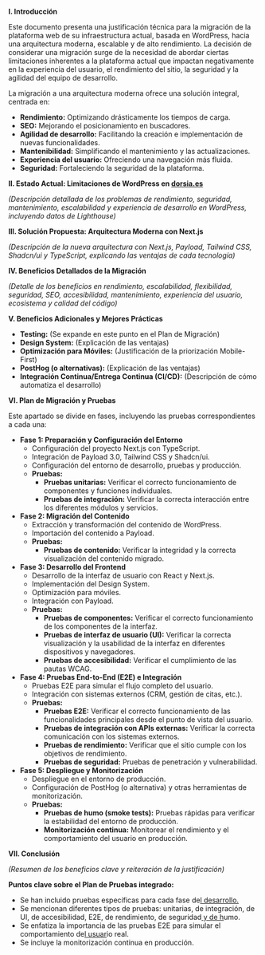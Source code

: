 **I. Introducción**

Este documento presenta una justificación técnica para la migración de la plataforma web de  su infraestructura actual, basada en WordPress, hacia una arquitectura moderna, escalable y de alto rendimiento. La decisión de considerar una migración surge de la necesidad de abordar ciertas limitaciones inherentes a la plataforma actual que impactan negativamente en la experiencia del usuario, el rendimiento del sitio, la seguridad y la agilidad del equipo de desarrollo.

La migración a una arquitectura moderna ofrece una solución integral, centrada en:

- **Rendimiento:** Optimizando drásticamente los tiempos de carga.
- **SEO:** Mejorando el posicionamiento en buscadores.
- **Agilidad de desarrollo:** Facilitando la creación e implementación de nuevas funcionalidades.
- **Mantenibilidad:** Simplificando el mantenimiento y las actualizaciones.
- **Experiencia del usuario:** Ofreciendo una navegación más fluida.
- **Seguridad:** Fortaleciendo la seguridad de la plataforma.

**II. Estado Actual: Limitaciones de WordPress en [dorsia.es](http://dorsia.es)**

*(Descripción detallada de los problemas de rendimiento, seguridad, mantenimiento, escalabilidad y experiencia de desarrollo en WordPress, incluyendo datos de Lighthouse)*

**III. Solución Propuesta: Arquitectura Moderna con Next.js**

*(Descripción de la nueva arquitectura con Next.js, Payload, Tailwind CSS, Shadcn/ui y TypeScript, explicando las ventajas de cada tecnología)*

**IV. Beneficios Detallados de la Migración**

*(Detalle de los beneficios en rendimiento, escalabilidad, flexibilidad, seguridad, SEO, accesibilidad, mantenimiento, experiencia del usuario, ecosistema y calidad del código)*

**V. Beneficios Adicionales y Mejores Prácticas**

- **Testing:** (Se expande en este punto en el Plan de Migración)
- **Design System:** (Explicación de las ventajas)
- **Optimización para Móviles:** (Justificación de la priorización Mobile-First)
- **PostHog (o alternativas):** (Explicación de las ventajas)
- **Integración Continua/Entrega Continua (CI/CD):** (Descripción de cómo automatiza el desarrollo)

**VI. Plan de Migración y Pruebas**

Este apartado se divide en fases, incluyendo las pruebas correspondientes a cada una:

- **Fase 1: Preparación y Configuración del Entorno**
  - Configuración del proyecto Next.js con TypeScript.
  - Integración de Payload 3.0, Tailwind CSS y Shadcn/ui.
  - Configuración del entorno de desarrollo, pruebas y producción.
  - **Pruebas:**
    - **Pruebas unitarias:** Verificar el correcto funcionamiento de componentes y funciones individuales.
    - **Pruebas de integración:** Verificar la correcta interacción entre los diferentes módulos y servicios.
- **Fase 2: Migración del Contenido**
  - Extracción y transformación del contenido de WordPress.
  - Importación del contenido a Payload.
  - **Pruebas:**
    - **Pruebas de contenido:** Verificar la integridad y la correcta visualización del contenido migrado.
- **Fase 3: Desarrollo del Frontend**
  - Desarrollo de la interfaz de usuario con React y Next.js.
  - Implementación del Design System.
  - Optimización para móviles.
  - Integración con Payload.
  - **Pruebas:**
    - **Pruebas de componentes:** Verificar el correcto funcionamiento de los componentes de la interfaz.
    - **Pruebas de interfaz de usuario (UI):** Verificar la correcta visualización y la usabilidad de la interfaz en diferentes dispositivos y navegadores.
    - **Pruebas de accesibilidad:** Verificar el cumplimiento de las pautas WCAG.
- **Fase 4: Pruebas End-to-End (E2E) e Integración**
  - Pruebas E2E para simular el flujo completo del usuario.
  - Integración con sistemas externos (CRM, gestión de citas, etc.).
  - **Pruebas:**
    - **Pruebas E2E:** Verificar el correcto funcionamiento de las funcionalidades principales desde el punto de vista del usuario.
    - **Pruebas de integración con APIs externas:** Verificar la correcta comunicación con los sistemas externos.
    - **Pruebas de rendimiento:** Verificar que el sitio cumple con los objetivos de rendimiento.
    - **Pruebas de seguridad:** Pruebas de penetración y vulnerabilidad.
- **Fase 5: Despliegue y Monitorización**
  - Despliegue en el entorno de producción.
  - Configuración de PostHog (o alternativa) y otras herramientas de monitorización.
  - **Pruebas:**
    - **Pruebas de humo (smoke tests):** Pruebas rápidas para verificar la estabilidad del entorno de producción.
    - **Monitorización continua:** Monitorear el rendimiento y el comportamiento del usuario en producción.

**VII. Conclusión**

*(Resumen de los beneficios clave y reiteración de la justificación)*

**Puntos clave sobre el Plan de Pruebas integrado:**

- Se han incluido pruebas específicas para cada fase de[l desarrollo.](http://desarrollo.Se)
- Se mencionan diferentes tipos de pruebas: unitarias, de integración, de UI, de accesibilidad, E2E, de rendimiento, de seguridad[ y de h](http://humo.Se)umo.
- Se enfatiza la importancia de las pruebas E2E para simular el comportamiento de[l usuar](http://real.Se)io real.
- Se incluye la monitorización continua en producción.
